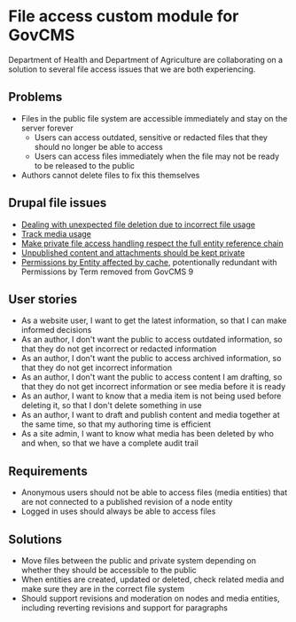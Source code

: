 # File access custom module for GovCMS

Department of Health and Department of Agriculture are collaborating on a solution to several file access issues that we are both experiencing.

## Problems

 - Files in the public file system are accessible immediately and stay on the server forever
   - Users can access outdated, sensitive or redacted files that they should no longer be able to access
   - Users can access files immediately when the file may not be ready to be released to the public
 - Authors cannot delete files to fix this themselves

## Drupal file issues

 - [Dealing with unexpected file deletion due to incorrect file usage](https://www.drupal.org/project/drupal/issues/2821423)
 - [Track media usage](https://www.drupal.org/project/drupal/issues/2835840)
 - [Make private file access handling respect the full entity reference chain](https://www.drupal.org/project/drupal/issues/2904842)
 - [Unpublished content and attachments should be kept private](https://www.drupal.org/project/drupal/issues/1836080)
 - [Permissions by Entity affected by cache](https://www.drupal.org/project/permissions_by_term/issues/3222563), potentionally redundant with Permissions by Term removed from GovCMS 9

## User stories

 - As a website user, I want to get the latest information, so that I can make informed decisions
 - As an author, I don't want the public to access outdated information, so that they do not get incorrect or redacted information
 - As an author, I don't want the public to access archived information, so that they do not get incorrect information
 - As an author, I don't want the public to access content I am drafting, so that they do not get incorrect information or see media before it is ready
 - As an author, I want to know that a media item is not being used before deleting it, so that I don't delete something in use
 - As an author, I want to draft and publish content and media together at the same time, so that my authoring time is efficient
 - As a site admin, I want to know what media has been deleted by who and when, so that we have a complete audit trail

## Requirements

 - Anonymous users should not be able to access files (media entities) that are not connected to a published revision of a node entity
 - Logged in uses should always be able to access files

## Solutions

 - Move files between the public and private system depending on whether they should be accessible to the public
 - When entities are created, updated or deleted, check related media and make sure they are in the correct file system
 - Should support revisions and moderation on nodes and media entities, including reverting revisions and support for paragraphs
